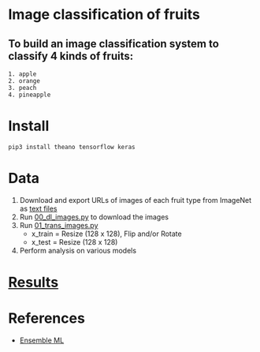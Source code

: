 # Image classification of fruits

## To build an image classification system to classify 4 kinds of fruits: 
~~~
1. apple
2. orange
3. peach
4. pineapple
~~~

# Install
~~~
pip3 install theano tensorflow keras
~~~

# Data
1. Download and export URLs of images of each fruit type from ImageNet as [text files](data/download/url/)
2. Run [00_dl_images.py](00_dl_images.py) to download the images
3. Run [01_trans_images.py](01_trans_images.py) 
     * x_train = Resize (128 x 128), Flip and/or Rotate
     * x_test = Resize (128 x 128)
4. Perform analysis on various models

# [Results](results/README.md)

# References
* [Ensemble ML](https://machinelearningmastery.com/ensemble-machine-learning-algorithms-python-scikit-learn/)

